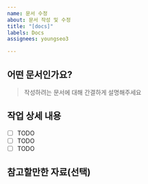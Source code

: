 ```yaml
---
name: 문서 수정
about: 문서 작성 및 수정
title: "[docs]"
labels: Docs
assignees: youngseo3

---
```


## 어떤 문서인가요?

> 작성하려는 문서에 대해 간결하게 설명해주세요

## 작업 상세 내용

- [ ] TODO
- [ ] TODO
- [ ] TODO

## 참고할만한 자료(선택)
